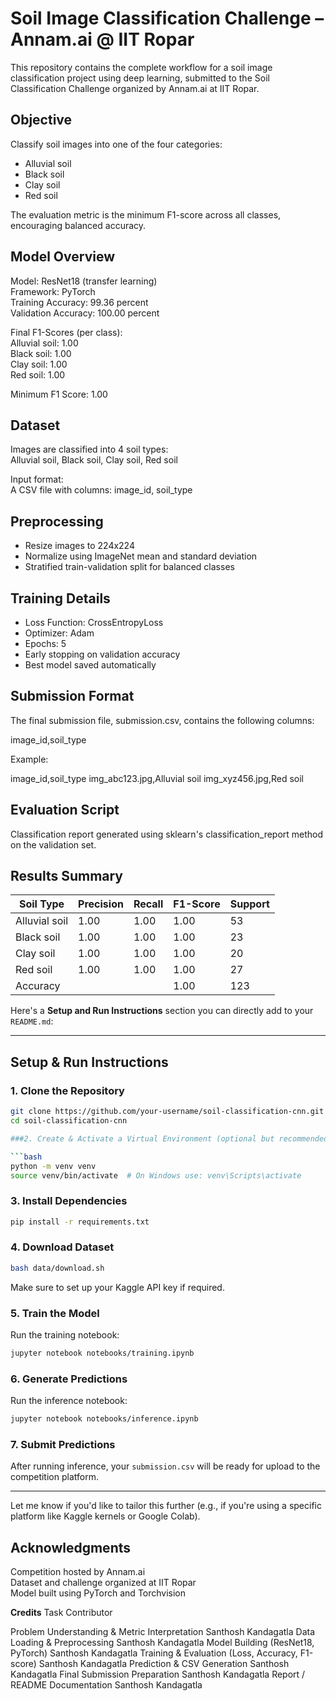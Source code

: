 # Soil Image Classification Challenge – Annam.ai @ IIT Ropar

This repository contains the complete workflow for a soil image classification project using deep learning, submitted to the Soil Classification Challenge organized by Annam.ai at IIT Ropar.

## Objective

Classify soil images into one of the four categories:
- Alluvial soil
- Black soil
- Clay soil
- Red soil

The evaluation metric is the minimum F1-score across all classes, encouraging balanced accuracy.

## Model Overview

Model: ResNet18 (transfer learning)  
Framework: PyTorch  
Training Accuracy: 99.36 percent  
Validation Accuracy: 100.00 percent

Final F1-Scores (per class):  
Alluvial soil: 1.00  
Black soil: 1.00  
Clay soil: 1.00  
Red soil: 1.00  

Minimum F1 Score: 1.00

## Dataset

Images are classified into 4 soil types:  
Alluvial soil, Black soil, Clay soil, Red soil

Input format:  
A CSV file with columns: image_id, soil_type

## Preprocessing

- Resize images to 224x224
- Normalize using ImageNet mean and standard deviation
- Stratified train-validation split for balanced classes

## Training Details

- Loss Function: CrossEntropyLoss
- Optimizer: Adam
- Epochs: 5
- Early stopping on validation accuracy
- Best model saved automatically

## Submission Format

The final submission file, submission.csv, contains the following columns:

image_id,soil_type

Example:

image_id,soil_type
img_abc123.jpg,Alluvial soil
img_xyz456.jpg,Red soil


## Evaluation Script

Classification report generated using sklearn's classification_report method on the validation set.

## Results Summary

| Soil Type       | Precision | Recall | F1-Score | Support |
|-----------------|-----------|--------|----------|---------|
| Alluvial soil   | 1.00      | 1.00   | 1.00     | 53      |
| Black soil      | 1.00      | 1.00   | 1.00     | 23      |
| Clay soil       | 1.00      | 1.00   | 1.00     | 20      |
| Red soil        | 1.00      | 1.00   | 1.00     | 27      |
| Accuracy        |           |        | 1.00     | 123     |
Here's a **Setup and Run Instructions** section you can directly add to your `README.md`:

---

## Setup & Run Instructions

### 1. Clone the Repository

```bash
git clone https://github.com/your-username/soil-classification-cnn.git
cd soil-classification-cnn

###2. Create & Activate a Virtual Environment (optional but recommended)

```bash
python -m venv venv
source venv/bin/activate  # On Windows use: venv\Scripts\activate
```

### 3. Install Dependencies

```bash
pip install -r requirements.txt
```

### 4. Download Dataset

```bash
bash data/download.sh
```

Make sure to set up your Kaggle API key if required.

### 5. Train the Model

Run the training notebook:

```bash
jupyter notebook notebooks/training.ipynb
```

### 6. Generate Predictions

Run the inference notebook:

```bash
jupyter notebook notebooks/inference.ipynb
```

### 7. Submit Predictions

After running inference, your `submission.csv` will be ready for upload to the competition platform.

---

Let me know if you'd like to tailor this further (e.g., if you're using a specific platform like Kaggle kernels or Google Colab).


## Acknowledgments

Competition hosted by Annam.ai  
Dataset and challenge organized at IIT Ropar  
Model built using PyTorch and Torchvision

**Credits**
Task	                                              Contributor

Problem Understanding & Metric Interpretation	      Santhosh Kandagatla
Data Loading & Preprocessing	                      Santhosh Kandagatla
Model Building (ResNet18, PyTorch)	                Santhosh Kandagatla
Training & Evaluation (Loss, Accuracy, F1-score)	  Santhosh Kandagatla
Prediction & CSV Generation	                        Santhosh Kandagatla
Final Submission Preparation	                      Santhosh Kandagatla
Report / README Documentation                      	Santhosh Kandagatla
